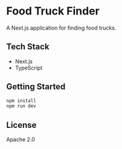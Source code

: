 # Food Truck Finder

A Next.js application for finding food trucks.

## Tech Stack

- Next.js
- TypeScript

## Getting Started

```bash
npm install
npm run dev
```

## License

Apache 2.0